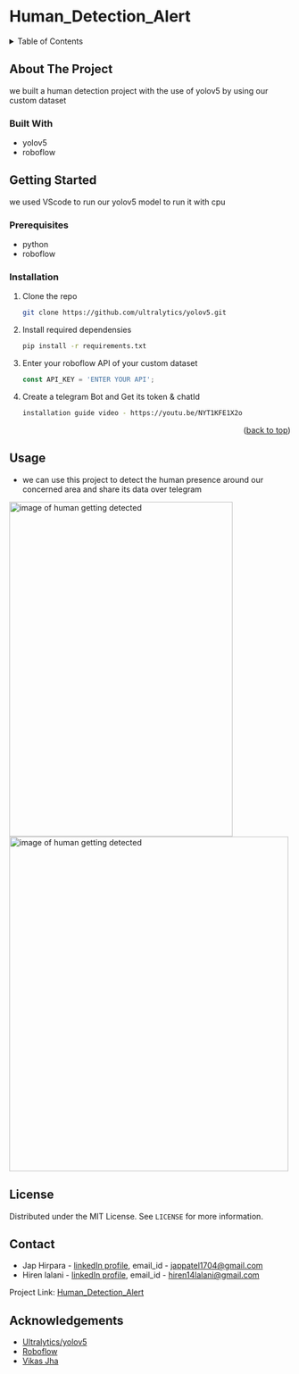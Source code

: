 # Human_Detection_Alert


<!-- TABLE OF CONTENTS -->
<details>
  <summary>Table of Contents</summary>
  <ol>
    <li>
      <a href="#about-the-project">About The Project</a>
      <ul>
        <li><a href="#built-with">Built With</a></li>
      </ul>
    </li>
    <li>
      <a href="#getting-started">Getting Started</a>
      <ul>
        <li><a href="#prerequisites">Prerequisites</a></li>
        <li><a href="#installation">Installation</a></li>
      </ul>
    </li>
    <li><a href="#usage">Usage</a></li>
    <li><a href="#license">License</a></li>
    <li><a href="#contact">Contact</a></li>
    <li><a href="#acknowledgments">Acknowledgments</a></li>
  </ol>
</details>


<!-- ABOUT THE PROJECT -->
## About The Project

we built a human detection project with the use of yolov5 by using our custom dataset

### Built With

* yolov5
* roboflow



<!-- GETTING STARTED -->
## Getting Started

we used VScode to run our yolov5 model to run it with cpu

### Prerequisites

* python
* roboflow

### Installation

1. Clone the repo
   ```sh
   git clone https://github.com/ultralytics/yolov5.git
   ```
2. Install required dependensies
   ```sh
   pip install -r requirements.txt
   ```
4. Enter your roboflow API of your custom dataset
   ```js
   const API_KEY = 'ENTER YOUR API';
   ```
5. Create a telegram Bot and Get its token & chatId
    ```sh
   installation guide video - https://youtu.be/NYT1KFE1X2o
   ```

<p align="right">(<a href="#top">back to top</a>)</p>



<!-- USAGE EXAMPLES -->
## Usage

* we can use this project to detect the human presence around our concerned area and share its data over telegram


<img src="runs/detect/exp/bus.jpg" alt="image of human getting detected" width="400" height="600"/>      <img src="runs/detect/exp/zidane.jpg" alt="image of human getting detected" width="500" height="600"/>


<!-- LICENSE -->
## License

Distributed under the MIT License. See `LICENSE` for more information.


<!-- CONTACT -->
## Contact

* Jap Hirpara - [linkedIn profile](https://www.linkedin.com/in/jap-hirpara-0b42aa1a1/), email_id - jappatel1704@gmail.com
* Hiren lalani - [linkedIn profile](https://www.linkedin.com/in/hiren-lalani-8a6ba41b9/), email_id - hiren14lalani@gmail.com

Project Link: [Human_Detection_Alert](https://github.com/jap-patel/Human_Detection_Alert)



<!-- ACKNOWLEDGEMENTS -->
## Acknowledgements
* [Ultralytics/yolov5](https://github.com/ultralytics/yolov5)
* [Roboflow](https://roboflow.com/)
* [Vikas Jha](https://youtu.be/NYT1KFE1X2o)
